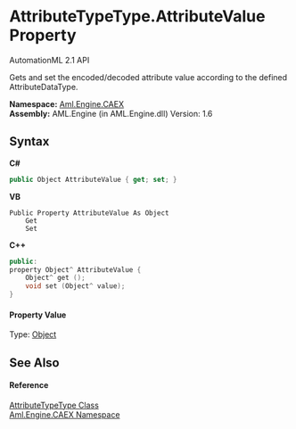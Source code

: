 # AttributeTypeType.AttributeValue Property 
AutomationML 2.1 API 

Gets and set the encoded/decoded attribute value according to the defined AttributeDataType.

**Namespace:**&nbsp;<a href="N_Aml_Engine_CAEX">Aml.Engine.CAEX</a><br />**Assembly:**&nbsp;AML.Engine (in AML.Engine.dll) Version: 1.6

## Syntax

**C#**<br />
``` C#
public Object AttributeValue { get; set; }
```

**VB**<br />
``` VB
Public Property AttributeValue As Object
	Get
	Set
```

**C++**<br />
``` C++
public:
property Object^ AttributeValue {
	Object^ get ();
	void set (Object^ value);
}
```


#### Property Value
Type: <a href="https://docs.microsoft.com/dotnet/api/system.object" target="_parent" rel="noopener noreferrer">Object</a>

## See Also


#### Reference
<a href="T_Aml_Engine_CAEX_AttributeTypeType">AttributeTypeType Class</a><br /><a href="N_Aml_Engine_CAEX">Aml.Engine.CAEX Namespace</a><br />